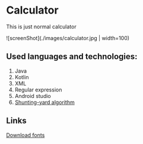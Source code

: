 # Calculator
This is just normal calculator

![screenShot](./images/calculator.jpg | width=100)

## Used languages and technologies:
1. Java
1. Kotlin
1. XML
1. Regular expression
1. Android studio
1. [Shunting-yard algorithm](https://en.m.wikipedia.org/wiki/Shunting-yard_algorithm)

## Links
[Download fonts](https://www.fonts-online.ru)

